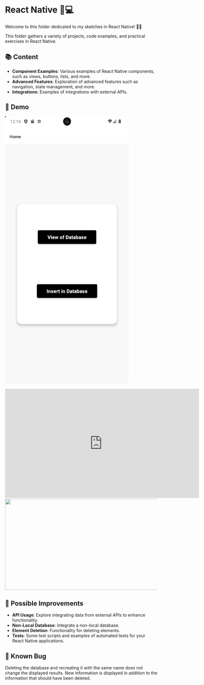 # React Native 📱💻

Welcome to this folder dedicated to my sketches in React Native! 🎨📝

This folder gathers a variety of projects, code examples, and practical exercises in React Native.

## 📚 Content

- **Component Examples**: Various examples of React Native components, such as views, buttons, lists, and more.
- **Advanced Features**: Exploration of advanced features such as navigation, state management, and more.
- **Integrations**: Examples of integrations with external APIs.

## 🎥 Demo

[![Demo](assets/images/imgdemo.png "Click to see the video")](https://youtu.be/BEHCjWC9OX4)

<iframe src="https://player.vimeo.com/video/https://youtu.be/BEHCjWC9OX4" width="640" height="360" frameborder="0" allow="autoplay; fullscreen; picture-in-picture" allowfullscreen></iframe>

<img src="https://img.youtube.com/vi/BEHCjWC9OX4/hqdefault.jpg" width="600" height="300" />


## 🌱 Possible Improvements

- **API Usage**: Explore integrating data from external APIs to enhance functionality.
- **Non-Local Database**: Integrate a non-local database.
- **Element Deletion**: Functionality for deleting elements.
- **Tests**: Some test scripts and examples of automated tests for your React Native applications.

## 🐞 Known Bug

Deleting the database and recreating it with the same name does not change the displayed results. New information is displayed in addition to the information that should have been deleted.
